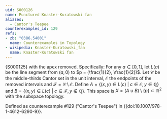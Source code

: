 ```yaml
---
uid: S000126
name: Punctured Knaster-Kuratowski fan
aliases:
  - Cantor's Teepee
counterexamples_id: 129
refs:
- zb: "0386.54001"
  name: Counterexamples in Topology
- wikipedia: Knaster-Kuratowski_fan
  name: Knaster-Kuratowski fan
---
```

{S000125} with the apex removed. Specifically: For any $a \in [0,1]$, let $L(a)$ be the line segment from $(a,0)$ to $p = (\frac{1}{2}, \frac{1}{2})$. Let $\mathcal{C}$ be the middle-thirds Cantor set in the unit interval, $\mathcal{E}$ the endpoints of the removed intervals and $\mathcal{F} = \mathcal{C} \setminus \mathcal{E}$. Define $A = \{(x,y) \in L(c)\ |\ c \in \mathcal{E}, y \in \mathbb{Q}\}$ and $B = \{(x,y) \in L(c)\ |\ c \in \mathcal{F}, y \not\in \mathbb{Q}\}$. This space is $X = (A \cup B) \setminus\{p\} \subset \mathbb{R}^2$ with the subspace topology.

Defined as counterexample #129 ("Cantor's Teepee")
in {{doi:10.1007/978-1-4612-6290-9}}.

<!-- ![enter image description here](http://i.imgur.com/m2a0RHL.png?1) -->
